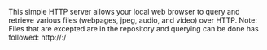 This simple HTTP server allows your local web browser to query and retrieve various files (webpages, jpeg, audio, and video) over HTTP. 
Note: Files that are excepted are in the repository and querying can be done has followed:
http://<your-ipaddress>:<port-number>/<file-name>
